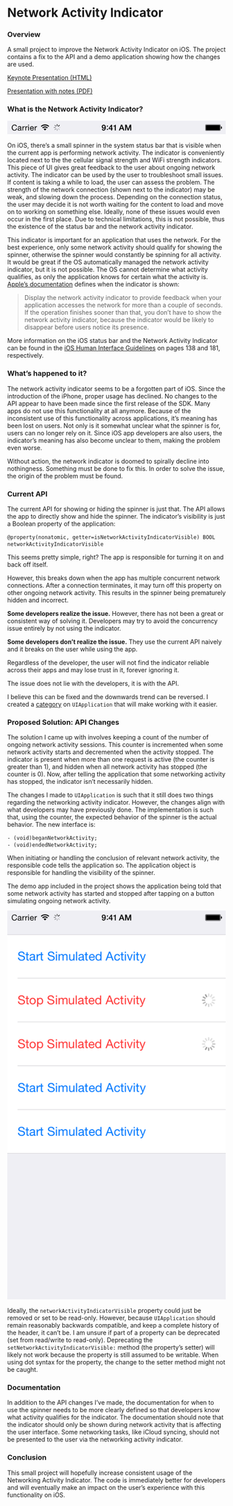 # Network Activity Indicator

### Overview

A small project to improve the Network Activity Indicator on iOS. The project contains a fix to the API and a demo application showing how the changes are used.

[Keynote Presentation (HTML)](http://mdznr.com/rcos/talks/goodapidesign)

[Presentation with notes (PDF)](http://mdznr.com/rcos/talks/goodapidesign.pdf)


### What is the Network Activity Indicator?

![iOS Network Activity Indicator Screenshot](Screenshot%20-%20Network%20Activity%20Indicator.png)

On iOS, there’s a small spinner in the system status bar that is visible when the current app is performing network activity. The indicator is conveniently located next to the the cellular signal strength and WiFi strength indicators. This piece of UI gives great feedback to the user about ongoing network activity. The indicator can be used by the user to troubleshoot small issues. If content is taking a while to load, the user can assess the problem. The strength of the network connection (shown next to the indicator) may be weak, and slowing down the process. Depending on the connection status, the user may decide it is not worth waiting for the content to load and move on to working on something else. Ideally, none of these issues would even occur in the first place.  Due to technical limitations, this is not possible, thus the existence of the status bar and the network activity indicator.

This indicator is important for an application that uses the network. For the best experience, only some network activity should qualify for showing the spinner, otherwise the spinner would constantly be spinning for all activity. It would be great if the OS automatically managed the network activity indicator, but it is not possible. The OS cannot determine what activity qualifies, as only the application knows for certain what the activity is. [Apple’s documentation](https://developer.apple.com/library/ios/documentation/uikit/reference/UIApplication_Class/Reference/Reference.html#//apple_ref/doc/uid/TP40006728-CH3-SW23) defines when the indicator is shown:
> Display the network activity indicator to provide feedback when your application accesses the network for more than a couple of seconds. If the operation finishes sooner than that, you don’t have to show the network activity indicator, because the indicator would be likely to disappear before users notice its presence.

More information on the iOS status bar and the Network Activity Indicator can be found in the [iOS Human Interface Guidelines](https://developer.apple.com/library/ios/documentation/UserExperience/Conceptual/MobileHIG/MobileHIG.pdf) on pages 138 and 181, respectively.


### What’s happened to it?

The network activity indicator seems to be a forgotten part of iOS. Since the introduction of the iPhone, proper usage has declined. No changes to the API appear to have been made since the first release of the SDK. Many apps do not use this functionality at all anymore. Because of the inconsistent use of this functionality across applications, it’s meaning has been lost on users. Not only is it somewhat unclear what the spinner is for, users can no longer rely on it. Since iOS app developers are also users, the indicator’s meaning has also become unclear to them, making the problem even worse.

Without action, the network indicator is doomed to spirally decline into nothingness. Something must be done to fix this. In order to solve the issue, the origin of the problem must be found.


### Current API

The current API for showing or hiding the spinner is just that. The API allows the app to directly show and hide the spinner. The indicator’s visibility is just a Boolean property of the application:

```objc
@property(nonatomic, getter=isNetworkActivityIndicatorVisible) BOOL networkActivityIndicatorVisible
```

This seems pretty simple, right? The app is responsible for turning it on and back off itself.

However, this breaks down when the app has multiple concurrent network connections. After a connection terminates, it may turn off this property on other ongoing network activity. This results in the spinner being prematurely hidden and incorrect.

**Some developers realize the issue.**
However, there has not been a great or consistent way of solving it. Developers may try to avoid the concurrency issue entirely by not using the indicator.

**Some developers don’t realize the issue.**
They use the current API naively and it breaks on the user while using the app.

Regardless of the developer, the user will not find the indicator reliable across their apps and may lose trust in it, forever ignoring it.

The issue does not lie with the developers, it is with the API.

I believe this can be fixed and the downwards trend can be reversed. I created a [category](https://developer.apple.com/library/ios/documentation/general/conceptual/devpedia-cocoacore/Category.html) on `UIApplication` that will make working with it easier.


### Proposed Solution: API Changes

The solution I came up with involves keeping a count of the number of ongoing network activity sessions. This counter is incremented when some network activity starts and decremented when the activity stopped. The indicator is present when more than one request is active (the counter is greater than 1), and hidden when all network activity has stopped (the counter is 0). Now, after telling the application that some networking activity has stopped, the indicator isn’t necessarily hidden.

The changes I made to `UIApplication` is such that it still does two things regarding the networking activity indicator. However, the changes align with what developers may have previously done. The implementation is such that, using the counter, the expected behavior of the spinner is the actual behavior. The new interface is:

```objc
- (void)beganNetworkActivity;
- (void)endedNetworkActivity;
```

When initiating or handling the conclusion of relevant network activity, the responsible code tells the application so. The application object is responsible for handling the visibility of the spinner.

The demo app included in the project shows the application being told that some network activity has started and stopped after tapping on a button simulating ongoing network activity.

![Demo application screenshot](Screenshot%20-%20Demo%20App.png)

Ideally, the `networkActivityIndicatorVisible` property could just be removed or set to be read-only. However, because `UIApplication` should remain reasonably backwards compatible, and keep a complete history of the header, it can’t be. I am unsure if part of a property can be deprecated (set from read/write to read-only). Deprecating the `setNetworkActivityIndicatorVisible:` method (the property’s setter) will likely not work because the property is still assumed to be writable. When using dot syntax for the property, the change to the setter method might not be caught.


### Documentation

In addition to the API changes I’ve made, the documentation for when to use the spinner needs to be more clearly defined so that developers know what activity qualifies for the indicator. The documentation should note that the indicator should only be shown during network activity that is affecting the user interface. Some networking tasks, like iCloud syncing, should not be presented to the user via the networking activity indicator.


### Conclusion

This small project will hopefully increase consistent usage of the Networking Activity Indicator. The code is immediately better for developers and will eventually make an impact on the user’s experience with this functionality on iOS.
